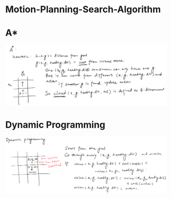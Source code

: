 # Motion-Planning-Search-Algorithm


# A* 
![A* detail](A_star_detail.png) 

# Dynamic Programming
![Dynamic programming detail](Dynamic_programming_detail.png) 
